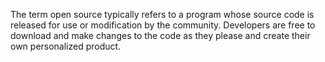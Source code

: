 The term open source typically refers to a program whose source code is released for use or modification by the community. Developers are free to download and make changes to the code as they please and create their own personalized product.
